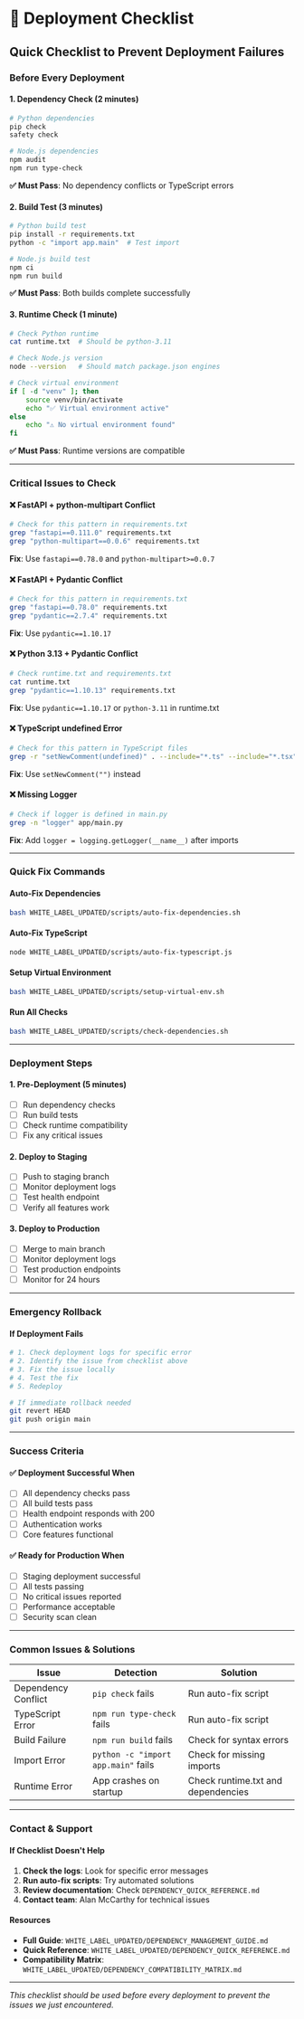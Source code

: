 # 🚀 Deployment Checklist
## Quick Checklist to Prevent Deployment Failures

### **Before Every Deployment**

#### **1. Dependency Check (2 minutes)**
```bash
# Python dependencies
pip check
safety check

# Node.js dependencies
npm audit
npm run type-check
```

**✅ Must Pass**: No dependency conflicts or TypeScript errors

#### **2. Build Test (3 minutes)**
```bash
# Python build test
pip install -r requirements.txt
python -c "import app.main"  # Test import

# Node.js build test
npm ci
npm run build
```

**✅ Must Pass**: Both builds complete successfully

#### **3. Runtime Check (1 minute)**
```bash
# Check Python runtime
cat runtime.txt  # Should be python-3.11

# Check Node.js version
node --version   # Should match package.json engines

# Check virtual environment
if [ -d "venv" ]; then
    source venv/bin/activate
    echo "✅ Virtual environment active"
else
    echo "⚠️ No virtual environment found"
fi
```

**✅ Must Pass**: Runtime versions are compatible

---

### **Critical Issues to Check**

#### **❌ FastAPI + python-multipart Conflict**
```bash
# Check for this pattern in requirements.txt
grep "fastapi==0.111.0" requirements.txt
grep "python-multipart==0.0.6" requirements.txt
```
**Fix**: Use `fastapi==0.78.0` and `python-multipart>=0.0.7`

#### **❌ FastAPI + Pydantic Conflict**
```bash
# Check for this pattern in requirements.txt
grep "fastapi==0.78.0" requirements.txt
grep "pydantic==2.7.4" requirements.txt
```
**Fix**: Use `pydantic==1.10.17`

#### **❌ Python 3.13 + Pydantic Conflict**
```bash
# Check runtime.txt and requirements.txt
cat runtime.txt
grep "pydantic==1.10.13" requirements.txt
```
**Fix**: Use `pydantic==1.10.17` or `python-3.11` in runtime.txt

#### **❌ TypeScript undefined Error**
```bash
# Check for this pattern in TypeScript files
grep -r "setNewComment(undefined)" . --include="*.ts" --include="*.tsx"
```
**Fix**: Use `setNewComment("")` instead

#### **❌ Missing Logger**
```bash
# Check if logger is defined in main.py
grep -n "logger" app/main.py
```
**Fix**: Add `logger = logging.getLogger(__name__)` after imports

---

### **Quick Fix Commands**

#### **Auto-Fix Dependencies**
```bash
bash WHITE_LABEL_UPDATED/scripts/auto-fix-dependencies.sh
```

#### **Auto-Fix TypeScript**
```bash
node WHITE_LABEL_UPDATED/scripts/auto-fix-typescript.js
```

#### **Setup Virtual Environment**
```bash
bash WHITE_LABEL_UPDATED/scripts/setup-virtual-env.sh
```

#### **Run All Checks**
```bash
bash WHITE_LABEL_UPDATED/scripts/check-dependencies.sh
```

---

### **Deployment Steps**

#### **1. Pre-Deployment (5 minutes)**
- [ ] Run dependency checks
- [ ] Run build tests
- [ ] Check runtime compatibility
- [ ] Fix any critical issues

#### **2. Deploy to Staging**
- [ ] Push to staging branch
- [ ] Monitor deployment logs
- [ ] Test health endpoint
- [ ] Verify all features work

#### **3. Deploy to Production**
- [ ] Merge to main branch
- [ ] Monitor deployment logs
- [ ] Test production endpoints
- [ ] Monitor for 24 hours

---

### **Emergency Rollback**

#### **If Deployment Fails**
```bash
# 1. Check deployment logs for specific error
# 2. Identify the issue from checklist above
# 3. Fix the issue locally
# 4. Test the fix
# 5. Redeploy

# If immediate rollback needed
git revert HEAD
git push origin main
```

---

### **Success Criteria**

#### **✅ Deployment Successful When**
- [ ] All dependency checks pass
- [ ] All build tests pass
- [ ] Health endpoint responds with 200
- [ ] Authentication works
- [ ] Core features functional

#### **✅ Ready for Production When**
- [ ] Staging deployment successful
- [ ] All tests passing
- [ ] No critical issues reported
- [ ] Performance acceptable
- [ ] Security scan clean

---

### **Common Issues & Solutions**

| Issue | Detection | Solution |
|-------|-----------|----------|
| Dependency Conflict | `pip check` fails | Run auto-fix script |
| TypeScript Error | `npm run type-check` fails | Run auto-fix script |
| Build Failure | `npm run build` fails | Check for syntax errors |
| Import Error | `python -c "import app.main"` fails | Check for missing imports |
| Runtime Error | App crashes on startup | Check runtime.txt and dependencies |

---

### **Contact & Support**

#### **If Checklist Doesn't Help**
1. **Check the logs**: Look for specific error messages
2. **Run auto-fix scripts**: Try automated solutions
3. **Review documentation**: Check `DEPENDENCY_QUICK_REFERENCE.md`
4. **Contact team**: Alan McCarthy for technical issues

#### **Resources**
- **Full Guide**: `WHITE_LABEL_UPDATED/DEPENDENCY_MANAGEMENT_GUIDE.md`
- **Quick Reference**: `WHITE_LABEL_UPDATED/DEPENDENCY_QUICK_REFERENCE.md`
- **Compatibility Matrix**: `WHITE_LABEL_UPDATED/DEPENDENCY_COMPATIBILITY_MATRIX.md`

---

*This checklist should be used before every deployment to prevent the issues we just encountered.*
